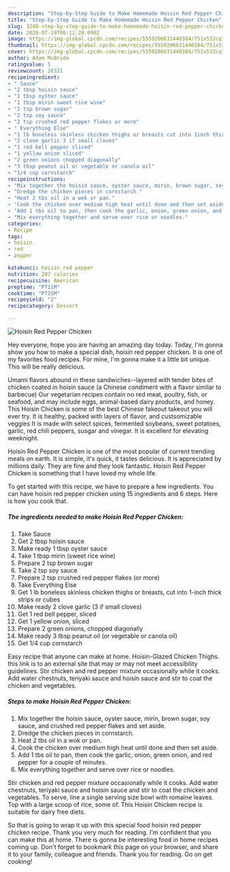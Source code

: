 ```yaml
---
description: "Step-by-Step Guide to Make Homemade Hoisin Red Pepper Chicken"
title: "Step-by-Step Guide to Make Homemade Hoisin Red Pepper Chicken"
slug: 3248-step-by-step-guide-to-make-homemade-hoisin-red-pepper-chicken
date: 2020-07-19T06:11:20.098Z
image: https://img-global.cpcdn.com/recipes/5559206631440384/751x532cq70/hoisin-red-pepper-chicken-recipe-main-photo.jpg
thumbnail: https://img-global.cpcdn.com/recipes/5559206631440384/751x532cq70/hoisin-red-pepper-chicken-recipe-main-photo.jpg
cover: https://img-global.cpcdn.com/recipes/5559206631440384/751x532cq70/hoisin-red-pepper-chicken-recipe-main-photo.jpg
author: Adam McBride
ratingvalue: 5
reviewcount: 26521
recipeingredient:
- " Sauce"
- "2 tbsp hoisin sauce"
- "1 tbsp oyster sauce"
- "1 tbsp mirin sweet rice wine"
- "2 tsp brown sugar"
- "2 tsp soy sauce"
- "2 tsp crushed red pepper flakes or more"
- " Everything Else"
- "1 lb boneless skinless chicken thighs or breasts cut into 1inch thick strips or cubes"
- "2 clove garlic 3 if small cloves"
- "1 red bell pepper sliced"
- "1 yellow onion sliced"
- "2 green onions chopped diagonally"
- "3 tbsp peanut oil or vegetable or canola oil"
- "1/4 cup cornstarch"
recipeinstructions:
- "Mix together the hoisin sauce, oyster sauce, mirin, brown sugar, soy sauce, and crushed red pepper flakes and set aside."
- "Dredge the chicken pieces in cornstarch."
- "Heat 2 tbs oil in a wok or pan."
- "Cook the chicken over medium high heat until done and then set aside."
- "Add 1 tbs oil to pan, then cook the garlic, onion, green onion, and red pepper for a couple of minutes."
- "Mix everything together and serve over rice or noodles."
categories:
- Recipe
tags:
- hoisin
- red
- pepper

katakunci: hoisin red pepper 
nutrition: 287 calories
recipecuisine: American
preptime: "PT11M"
cooktime: "PT35M"
recipeyield: "2"
recipecategory: Dessert

---
```



![Hoisin Red Pepper Chicken](https://img-global.cpcdn.com/recipes/5559206631440384/751x532cq70/hoisin-red-pepper-chicken-recipe-main-photo.jpg)

Hey everyone, hope you are having an amazing day today. Today, I'm gonna show you how to make a special dish, hoisin red pepper chicken. It is one of my favorites food recipes. For mine, I'm gonna make it a little bit unique. This will be really delicious.

Umami flavors abound in these sandwiches--layered with tender bites of chicken coated in hoisin sauce (a Chinese condiment with a flavor similar to barbecue) Our vegetarian recipes contain no red meat, poultry, fish, or seafood, and may include eggs, animal-based dairy products, and honey. This Hoisin Chicken is some of the best Chinese fakeout takeout you will ever try. It is healthy, packed with layers of flavor, and custsomizable veggies It is made with select spices, fermented soybeans, sweet potatoes, garlic, red chili peppers, susgar and vinegar. It is excellent for elevating weeknight.

Hoisin Red Pepper Chicken is one of the most popular of current trending meals on earth. It is simple, it's quick, it tastes delicious. It is appreciated by millions daily. They are fine and they look fantastic. Hoisin Red Pepper Chicken is something that I have loved my whole life.


To get started with this recipe, we have to prepare a few ingredients. You can have hoisin red pepper chicken using 15 ingredients and 6 steps. Here is how you cook that.

<!--inarticleads1-->

##### The ingredients needed to make Hoisin Red Pepper Chicken:

1. Take  Sauce
1. Get 2 tbsp hoisin sauce
1. Make ready 1 tbsp oyster sauce
1. Take 1 tbsp mirin (sweet rice wine)
1. Prepare 2 tsp brown sugar
1. Take 2 tsp soy sauce
1. Prepare 2 tsp crushed red pepper flakes (or more)
1. Take  Everything Else
1. Get 1 lb boneless skinless chicken thighs or breasts, cut into 1-inch thick strips or cubes
1. Make ready 2 clove garlic (3 if small cloves)
1. Get 1 red bell pepper, sliced
1. Get 1 yellow onion, sliced
1. Prepare 2 green onions, chopped diagonally
1. Make ready 3 tbsp peanut oil (or vegetable or canola oil)
1. Get 1/4 cup cornstarch


Easy recipe that anyone can make at home. Hoisin-Glazed Chicken Thighs. this link is to an external site that may or may not meet accessibility guidelines. Stir chicken and red pepper mixture occasionally while it cooks. Add water chestnuts, teriyaki sauce and hoisin sauce and stir to coat the chicken and vegetables. 

<!--inarticleads2-->

##### Steps to make Hoisin Red Pepper Chicken:

1. Mix together the hoisin sauce, oyster sauce, mirin, brown sugar, soy sauce, and crushed red pepper flakes and set aside.
1. Dredge the chicken pieces in cornstarch.
1. Heat 2 tbs oil in a wok or pan.
1. Cook the chicken over medium high heat until done and then set aside.
1. Add 1 tbs oil to pan, then cook the garlic, onion, green onion, and red pepper for a couple of minutes.
1. Mix everything together and serve over rice or noodles.


Stir chicken and red pepper mixture occasionally while it cooks. Add water chestnuts, teriyaki sauce and hoisin sauce and stir to coat the chicken and vegetables. To serve, line a single serving size bowl with romaine leaves. Top with a large scoop of rice, some of. This Hoisin Chicken recipe is suitable for dairy free diets. 

So that is going to wrap it up with this special food hoisin red pepper chicken recipe. Thank you very much for reading. I'm confident that you can make this at home. There is gonna be interesting food in home recipes coming up. Don't forget to bookmark this page on your browser, and share it to your family, colleague and friends. Thank you for reading. Go on get cooking!
